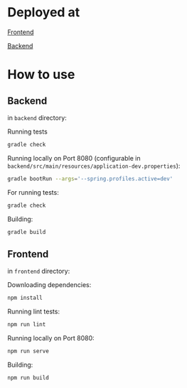 # Deployed at


[Frontend](https://green-configurator-frontend.herokuapp.com/)

[Backend](https://green-configurator-backend.herokuapp.com/)

# How to use

## Backend
in `backend` directory:

Running tests
```bash
gradle check
```

Running locally on Port 8080 (configurable in `backend/src/main/resources/application-dev.properties`):
```bash
gradle bootRun --args='--spring.profiles.active=dev'
```

For running tests:
```bash
gradle check
```

Building:
```bash
gradle build
```

## Frontend
in `frontend` directory:

Downloading dependencies:
```bash
npm install
```

Running lint tests:
```bash
npm run lint
```

Running locally on Port 8080:
```bash
npm run serve
```

Building:
```bash
npm run build
```
